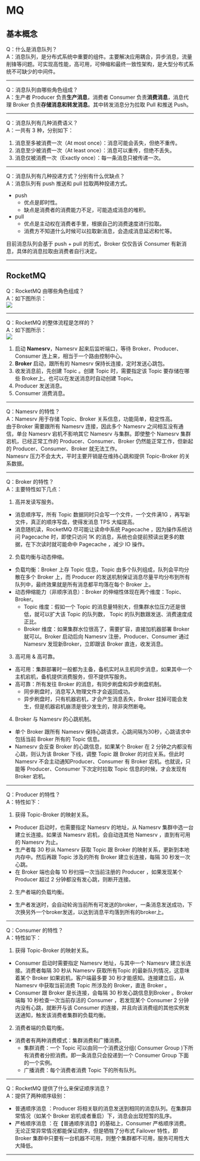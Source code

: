 # MQ

## 基本概念

Q：什么是消息队列？  
A：消息队列，是分布式系统中重要的组件。主要解决应用耦合，异步消息，流量削锋等问题。可实现高性能，高可用，可伸缩和最终一致性架构，是大型分布式系统不可缺少的中间件。
***
Q：消息队列由哪些角色组成？  
A：生产者 Producer 负责**生产消息**，消费者 Consumer 负责**消费消息**，消息代理 Broker 负责**存储消息和转发消息**。其中转发消息分为拉取 Pull 和推送 Push。
***
Q：消息队列有几种消费语义？  
A：一共有 3 种，分别如下：  
1. 消息至多被消费一次（At most once）：消息可能会丢失，但绝不重传。
2. 消息至少被消费一次（At least once）：消息可以重传，但绝不丢失。
3. 消息仅被消费一次（Exactly once）：每一条消息只被传递一次。
***
Q：消息队列有几种投递方式？分别有什么优缺点？  
A：消息队列有 push 推送和 pull 拉取两种投递方式。  
- push
  - 优点是即时性。
  - 缺点是消费者的消费能力不足，可能造成消息的堆积。
- pull
  - 优点是主动权在消费者手里，根据自己的消费速度进行拉取。
  - 消费方不知道什么时候可以拉取新消息，会造成消息延迟和忙等。

目前消息队列会基于 push + pull 的形式，Broker 仅仅告诉 Consumer 有新消息，具体的消息拉取由消费者自行决定。  
***

## RocketMQ

Q：RocketMQ 由哪些角色组成？  
A：如下图所示：  
![](http://static.iocoder.cn/images/RocketMQ/2019_11_12/01.png)
***
Q：RocketMQ 的整体流程是怎样的？  
A：如下图所示：  
![](http://static.iocoder.cn/images/RocketMQ/2019_11_12/02.png)
1. 启动 **Namesrv**，Namesrv 起来后监听端口，等待 Broker、Producer、Consumer 连上来，相当于一个路由控制中心。
2. **Broker** 启动，跟所有的 Namesrv 保持长连接，定时发送心跳包。
3. 收发消息前，先创建 Topic 。创建 Topic 时，需要指定该 Topic 要存储在哪些 Broker上。也可以在发送消息时自动创建 Topic。
4. Producer 发送消息。
5. Consumer 消费消息。
***
Q：Namesrv 的特性？  
A：Namesrv 用于存储 Topic、Broker 关系信息，功能简单，稳定性高。  
由于Broker 需要跟所有 Namesrv 连接，因此多个 Namesrv 之间相互没有通信，单台 Namesrv 宕机不影响其它 Namesrv 与集群。即使整个 Namesrv 集群宕机，已经正常工作的 Producer、Consumer、Broker 仍然能正常工作，但新起的 Producer、Consumer、Broker 就无法工作。   
Namesrv 压力不会太大，平时主要开销是在维持心跳和提供 Topic-Broker 的关系数据。
***
Q：Broker 的特性？  
A：主要特性如下几点：  
1. 高并发读写服务。
- 消息顺序写，所有 Topic 数据同时只会写一个文件，一个文件满1G ，再写新文件，真正的顺序写盘，使得发消息 TPS 大幅提高。
- 消息随机读，RocketMQ 尽可能让读命中系统 Pagecache ，因为操作系统访问 Pagecache 时，即使只访问 1K 的消息，系统也会提前预读出更多的数据，在下次读时就可能命中 Pagecache ，减少 IO 操作。
2. 负载均衡与动态伸缩。
- 负载均衡：Broker 上存 Topic 信息，Topic 由多个队列组成，队列会平均分散在多个 Broker 上，而 Producer 的发送机制保证消息尽量平均分布到所有队列中，最终效果就是所有消息都平均落在每个 Broker 上。
- 动态伸缩能力（非顺序消息）：Broker 的伸缩性体现在两个维度：Topic、Broker。
  - Topic 维度：假如一个 Topic 的消息量特别大，但集群水位压力还是很低，就可以扩大该 Topic 的队列数， Topic 的队列数跟发送、消费速度成正比。
  - Broker 维度：如果集群水位很高了，需要扩容，直接加机器部署 Broker 就可以。Broker 启动后向 Namesrv 注册，Producer、Consumer 通过 Namesrv 发现新Broker，立即跟该 Broker 直连，收发消息。
3. 高可用 & 高可靠。
- 高可用：集群部署时一般都为主备，备机实时从主机同步消息，如果其中一个主机宕机，备机提供消费服务，但不提供写服务。
- 高可靠：所有发往 Broker 的消息，有同步刷盘和异步刷盘机制。
  - 同步刷盘时，消息写入物理文件才会返回成功。
  - 异步刷盘时，只有机器宕机，才会产生消息丢失，Broker 挂掉可能会发生，但是机器宕机崩溃是很少发生的，除非突然断电。
4. Broker 与 Namesrv 的心跳机制。
- 单个 Broker 跟所有 Namesrv 保持心跳请求，心跳间隔为30秒，心跳请求中包括当前 Broker 所有的 Topic 信息。
- Namesrv 会反查 Broker 的心跳信息，如果某个 Broker 在 2 分钟之内都没有心跳，则认为该 Broker 下线，调整 Topic 跟 Broker 的对应关系。但此时 Namesrv 不会主动通知Producer、Consumer 有 Broker 宕机。也就说，只能等 Producer、Consumer 下次定时拉取 Topic 信息的时候，才会发现有 Broker 宕机。
***
Q：Producer 的特性？  
A：特性如下：  
1. 获得 Topic-Broker 的映射关系。
- Producer 启动时，也需要指定 Namesrv 的地址，从 Namesrv 集群中选一台建立长连接。如果该 Namesrv 宕机，会自动连其他 Namesrv ，直到有可用的 Namesrv 为止。
- 生产者每 30 秒从 Namesrv 获取 Topic 跟 Broker 的映射关系，更新到本地内存中。然后再跟 Topic 涉及的所有 Broker 建立长连接，每隔 30 秒发一次心跳。
- 在 Broker 端也会每 10 秒扫描一次当前注册的 Producer ，如果发现某个 Producer 超过 2 分钟都没有发心跳，则断开连接。
2. 生产者端的负载均衡。
- 生产者发送时，会自动轮询当前所有可发送的broker，一条消息发送成功，下次换另外一个broker发送，以达到消息平均落到所有的broker上。
***
Q：Consumer 的特性？  
A：特性如下：  
1. 获得 Topic-Broker 的映射关系。
- Consumer 启动时需要指定 Namesrv 地址，与其中一个 Namesrv 建立长连接。消费者每隔 30 秒从 Namesrv 获取所有Topic 的最新队列情况，这意味着某个 Broker 如果宕机，客户端最多要 30 秒才能感知。连接建立后，从 Namesrv 中获取当前消费 Topic 所涉及的 Broker，直连 Broker 。
- Consumer 跟 Broker 是长连接，会每隔 30 秒发心跳信息到Broker 。Broker 端每 10 秒检查一次当前存活的 Consumer ，若发现某个 Consumer 2 分钟内没有心跳，就断开与该 Consumer 的连接，并且向该消费组的其他实例发送通知，触发该消费者集群的负载均衡。
2. 消费者端的负载均衡。
- 消费者有两种消费模式：集群消费和广播消费。
  - 集群消费：一个 Topic 可以由同一个消费这分组( Consumer Group )下所有消费者分担消费。即一条消息只会投递到一个 Consumer Group 下面的一个实例。
  - 广播消费：每个消费者消费 Topic 下的所有队列。

***
Q：RocketMQ 提供了什么来保证顺序消息？  
A：提供了两种顺序级别：  
- 普通顺序消息 ：Producer 将相关联的消息发送到相同的消息队列。在集群异常情况（如某个 Broker 宕机或者重启）下，消息会出现短暂的乱序。
- 严格顺序消息 ：在【普通顺序消息】的基础上，Consumer 严格顺序消费。无论正常异常情况都能保证顺序，但是牺牲了分布式 Failover 特性，即 Broker 集群中只要有一台机器不可用，则整个集群都不可用，服务可用性大大降低。
***


